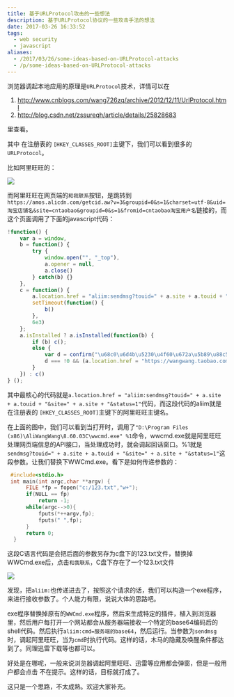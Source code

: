 ```yaml
---
title: 基于URLProtocol攻击的一些想法
description: 基于URLProtocol协议的一些攻击手法的想法
date: 2017-03-26 16:33:52
tags:
  - web security
  - javascript
aliases:
  - /2017/03/26/some-ideas-based-on-URLProtocol-attacks
  - /p/some-ideas-based-on-URLProtocol-attacks
---
```


浏览器调起本地应用的原理是`URLProtocol`技术，详情可以在

1. http://www.cnblogs.com/wang726zq/archive/2012/12/11/UrlProtocol.html
2. http://blog.csdn.net/zssureqh/article/details/25828683

里查看。

其中 在注册表的 `[HKEY_CLASSES_ROOT]`主键下，我们可以看到很多的`URLProtocol`。

比如阿里旺旺的：

![](/images/some-ideas-based-on-URLProtocol-attacks/1.png)

而阿里旺旺在网页端的`和我联系`按钮，是跳转到`https://amos.alicdn.com/getcid.aw?v=3&groupid=0&s=1&charset=utf-8&uid=淘宝店铺名&site=cntaobao&groupid=0&s=1&fromid=cntaobao淘宝用户名`链接的，而这个页面调用了下面的javascript代码：

```javascript
!function() {
    var a = window,
    b = function() {
        try {
            window.open("", "_top"),
            a.opener = null,
            a.close()
        } catch(b) {}
    },
    c = function() {
        a.location.href = "aliim:sendmsg?touid=" + a.site + a.touid + "&site=" + a.site + "&status=1",
        setTimeout(function() {
            b()
        },
        6e3)
    };
    a.isInstalled ? a.isInstalled(function(b) {
        if (b) c();
        else {
            var d = confirm("\u68c0\u6d4b\u5230\u4f60\u672a\u5b89\u88c5\u963f\u91cc\u65fa\u65fa\u5ba2\u6237\u7aef,\u662f\u5426\u8981\u8df3\u8f6c\u5230\u5b98\u7f51\u4e0b\u8f7d?");
            d === !0 && (a.location.href = "https://wangwang.taobao.com")
        }
    }) : c()
} ();
```

其中最核心的代码就是`a.location.href = "aliim:sendmsg?touid=" + a.site + a.touid + "&site=" + a.site + "&status=1"`代码，而这段代码的aliim就是在注册表的 `[HKEY_CLASSES_ROOT]`主键下的阿里旺旺主键名。

在上面的图中，我们可以看到当打开时，调用了`"D:\Program Files (x86)\AliWangWang\8.60.03C\wwcmd.exe" %1`命令，wwcmd.exe就是阿里旺旺处理网页端信息的API接口，当处理成功时，就会调起回话窗口。%1就是`sendmsg?touid=" + a.site + a.touid + "&site=" + a.site + "&status=1"`这段参数。让我们替换下WWCmd.exe。看下是如何传递参数的：

```cpp
 #include<stdio.h>
 int main(int argc,char **argv) {
      FILE *fp = fopen("c:/123.txt","w+");
      if(NULL == fp)
          return -1;
      while(argc-->0){
          fputs(*++argv,fp);
          fputs(" ",fp);
      }
      return 0;
  }
```
这段C语言代码是会把后面的参数另存为c盘下的123.txt文件，替换掉WWCmd.exe后，点击`和我联系`，C盘下存在了一个123.txt文件

![](/images/some-ideas-based-on-URLProtocol-attacks/2.png)

发现，把`aliim:`也传递进去了，按照这个请求的话，我们可以构造一个exe程序，来进行接收参数了。个人能力有限，说说大体的思路吧。

exe程序替换掉原有的`WWCmd.exe`程序，然后来生成特定的插件，植入到浏览器里，然后用户每打开一个网站都会从服务器端接收一个特定的base64编码后的shell代码。然后执行`aliim:cmd=服务端的base64`，然后运行。当参数为`sendmsg`时，调起阿里旺旺，当为`cmd`时执行代码。这样的话，木马的隐藏及唤醒条件都达到了。同理迅雷下载等也都可以。

好处是在哪呢，一般来说浏览器调起阿里旺旺、迅雷等应用都会弹窗，但是一般用户都会点击 不在提示。这样的话，目标就打成了。

这只是一个思路，不太成熟。欢迎大家补充。

